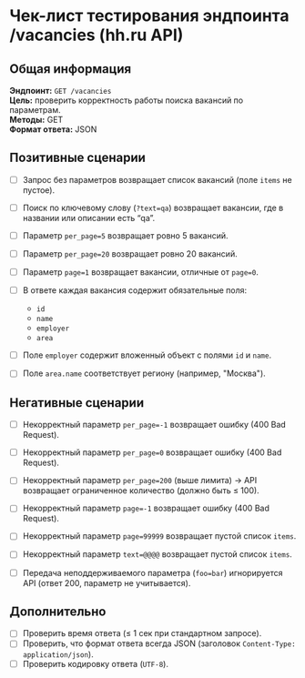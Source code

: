 # Чек-лист тестирования эндпоинта /vacancies (hh.ru API)

## Общая информация
**Эндпоинт:** `GET /vacancies`  
**Цель:** проверить корректность работы поиска вакансий по параметрам.  
**Методы:** GET  
**Формат ответа:** JSON  


## Позитивные сценарии
- [ ] Запрос без параметров возвращает список вакансий (поле `items` не пустое).  
- [ ] Поиск по ключевому слову (`?text=qa`) возвращает вакансии, где в названии или описании есть “qa”.  
- [ ] Параметр `per_page=5` возвращает ровно 5 вакансий.  
- [ ] Параметр `per_page=20` возвращает ровно 20 вакансий.  
- [ ] Параметр `page=1` возвращает вакансии, отличные от `page=0`.  
- [ ] В ответе каждая вакансия содержит обязательные поля:  
  - `id`  
  - `name`  
  - `employer`  
  - `area`  
- [ ] Поле `employer` содержит вложенный объект с полями `id` и `name`.  
- [ ] Поле `area.name` соответствует региону (например, "Москва").  


## Негативные сценарии
- [ ] Некорректный параметр `per_page=-1` возвращает ошибку (400 Bad Request).  
- [ ] Некорректный параметр `per_page=0` возвращает ошибку (400 Bad Request).  
- [ ] Некорректный параметр `per_page=200` (выше лимита) → API возвращает ограниченное количество (должно быть ≤ 100).  
- [ ] Некорректный параметр `page=-1` возвращает ошибку (400 Bad Request).  
- [ ] Некорректный параметр `page=99999` возвращает пустой список `items`.  
- [ ] Некорректный параметр `text=@@@@` возвращает пустой список `items`.  
- [ ] Передача неподдерживаемого параметра (`foo=bar`) игнорируется API (ответ 200, параметр не учитывается).  


## Дополнительно
- [ ] Проверить время ответа (≤ 1 сек при стандартном запросе).  
- [ ] Проверить, что формат ответа всегда JSON (заголовок `Content-Type: application/json`).  
- [ ] Проверить кодировку ответа (`UTF-8`).  
